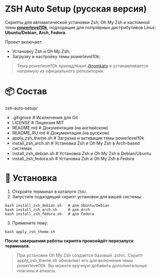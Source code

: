 # ZSH Auto Setup (русская версия)

Скрипты для автоматической установки Zsh, Oh My Zsh и кастомной темы **[powerlevel10k](https://github.com/romkatv/powerlevel10k)**, подходящие для популярных дистрибутивов Linux: **Ubuntu/Debian, Arch, Fedora**.

Проект включает:
* Установку Zsh и Oh My Zsh;
* Загрузку и настройку темы powerlevel10k;

> Тема powerlevel10k принадлежит [@romkatv](https://github.com/romkatv) и устанавливается напрямую из официального репозитория.

# 📦 Состав

zsh-auto-setup/
* .gitignore # Исключения для Git
* LICENSE # Лицензия MIT
* README.md # Документация (на английском)
* README_RU.md # Документация (на русском)
* apply_zsh_theme.sh # Загрузка и активация темы powerlevel10k
* install_zsh_arch.sh # Установка Zsh и Oh My Zsh в Arch-based системах
* install_zsh_debian.sh # Установка Zsh и Oh My Zsh в Debian/Ubuntu
* install_zsh_fedora.sh # Установка Zsh и Oh My Zsh в Fedora

# 🚀 Установка

1. Откройте терминал в каталоге `ZSH/`.
2. Запустите подходящий скрипт установки для вашей системы:
```
bash install_zsh_debian.sh   # для Ubuntu/Debian
bash install_zsh_arch.sh     # для Arch
bash install_zsh_fedora.sh   # для Fedora
```
3. Примените тему:
```
bash apply_zsh_theme.sh
```
**После завершения работы скрипта произойдёт перезапуск терминала.**

> При установке Oh My Zsh создаётся базовый .zshrc. Скрипт apply_zsh_theme.sh обновляет его для включения темы powerlevel10k. Вы можете вручную добавить дополнительные плагины и алиасы.
